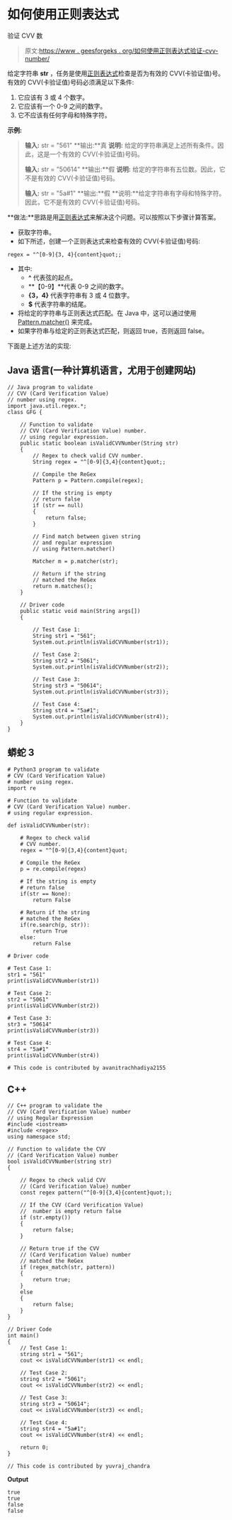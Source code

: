 # 如何使用正则表达式

验证 CVV 数

> 原文:[https://www . geesforgeks . org/如何使用正则表达式验证-cvv-number/](https://www.geeksforgeeks.org/how-to-validate-cvv-number-using-regular-expression/)

给定字符串 **str** ，任务是使用[正则表达式](https://www.geeksforgeeks.org/write-regular-expressions/)检查是否为有效的 CVV(卡验证值)号。
有效的 CVV(卡验证值)号码必须满足以下条件:

1.  它应该有 3 或 4 个数字。
2.  它应该有一个 0-9 之间的数字。
3.  它不应该有任何字母和特殊字符。

**示例:**

> **输入:** str = "561"
> **输出:**真
> **说明:**
> 给定的字符串满足上述所有条件。因此，这是一个有效的 CVV(卡验证值)号码。
> 
> **输入:** str = "50614"
> **输出:**假
> **说明:**
> 给定的字符串有五位数。因此，它不是有效的 CVV(卡验证值)号码。
> 
> **输入:** str = "5a#1"
> **输出:**假
> **说明:**给定字符串有字母和特殊字符。因此，它不是有效的 CVV(卡验证值)号码。

**做法:**思路是用[正则表达式](https://www.geeksforgeeks.org/write-regular-expressions/)来解决这个问题。可以按照以下步骤计算答案。

*   获取字符串。
*   如下所述，创建一个正则表达式来检查有效的 CVV(卡验证值)号码:

```
regex = "^[0-9]{3, 4}{content}quot;;
```

*   其中:
    *   **^** 代表弦的起点。
    *   **【0-9】**代表 0-9 之间的数字。
    *   **{3，4}** 代表字符串有 3 或 4 位数字。
    *   **$** 代表字符串的结尾。
*   将给定的字符串与正则表达式匹配。在 Java 中，这可以通过使用 [Pattern.matcher()](https://www.geeksforgeeks.org/matcher-pattern-method-in-java-with-examples/) 来完成。
*   如果字符串与给定的正则表达式匹配，则返回 true，否则返回 false。

下面是上述方法的实现:

## Java 语言(一种计算机语言，尤用于创建网站)

```
// Java program to validate
// CVV (Card Verification Value)
// number using regex.
import java.util.regex.*;
class GFG {

    // Function to validate
    // CVV (Card Verification Value) number.
    // using regular expression.
    public static boolean isValidCVVNumber(String str)
    {
        // Regex to check valid CVV number.
        String regex = "^[0-9]{3,4}{content}quot;;

        // Compile the ReGex
        Pattern p = Pattern.compile(regex);

        // If the string is empty
        // return false
        if (str == null)
        {
            return false;
        }

        // Find match between given string
        // and regular expression
        // using Pattern.matcher()

        Matcher m = p.matcher(str);

        // Return if the string
        // matched the ReGex
        return m.matches();
    }

    // Driver code
    public static void main(String args[])
    {

        // Test Case 1:
        String str1 = "561";
        System.out.println(isValidCVVNumber(str1));

        // Test Case 2:
        String str2 = "5061";
        System.out.println(isValidCVVNumber(str2));

        // Test Case 3:
        String str3 = "50614";
        System.out.println(isValidCVVNumber(str3));

        // Test Case 4:
        String str4 = "5a#1";
        System.out.println(isValidCVVNumber(str4));
    }
}
```

## 蟒蛇 3

```
# Python3 program to validate
# CVV (Card Verification Value)
# number using regex.
import re

# Function to validate
# CVV (Card Verification Value) number.
# using regular expression.

def isValidCVVNumber(str):

    # Regex to check valid
    # CVV number.
    regex = "^[0-9]{3,4}{content}quot;

    # Compile the ReGex
    p = re.compile(regex)

    # If the string is empty
    # return false
    if(str == None):
        return False

    # Return if the string
    # matched the ReGex
    if(re.search(p, str)):
        return True
    else:
        return False

# Driver code

# Test Case 1:
str1 = "561"
print(isValidCVVNumber(str1))

# Test Case 2:
str2 = "5061"
print(isValidCVVNumber(str2))

# Test Case 3:
str3 = "50614"
print(isValidCVVNumber(str3))

# Test Case 4:
str4 = "5a#1"
print(isValidCVVNumber(str4))

# This code is contributed by avanitrachhadiya2155
```

## C++

```
// C++ program to validate the
// CVV (Card Verification Value) number
// using Regular Expression
#include <iostream>
#include <regex>
using namespace std;

// Function to validate the CVV
// (Card Verification Value) number
bool isValidCVVNumber(string str)
{

    // Regex to check valid CVV
    // (Card Verification Value) number
    const regex pattern("^[0-9]{3,4}{content}quot;);

    // If the CVV (Card Verification Value)
    //  number is empty return false
    if (str.empty())
    {
        return false;
    }

    // Return true if the CVV
    // (Card Verification Value) number
    // matched the ReGex
    if (regex_match(str, pattern))
    {
        return true;
    }
    else
    {
        return false;
    }
}

// Driver Code
int main()
{
    // Test Case 1:
    string str1 = "561";
    cout << isValidCVVNumber(str1) << endl;

    // Test Case 2:
    string str2 = "5061";
    cout << isValidCVVNumber(str2) << endl;

    // Test Case 3:
    string str3 = "50614";
    cout << isValidCVVNumber(str3) << endl;

    // Test Case 4:
    string str4 = "5a#1";
    cout << isValidCVVNumber(str4) << endl;

    return 0;
}

// This code is contributed by yuvraj_chandra
```

**Output**

```
true
true
false
false
```